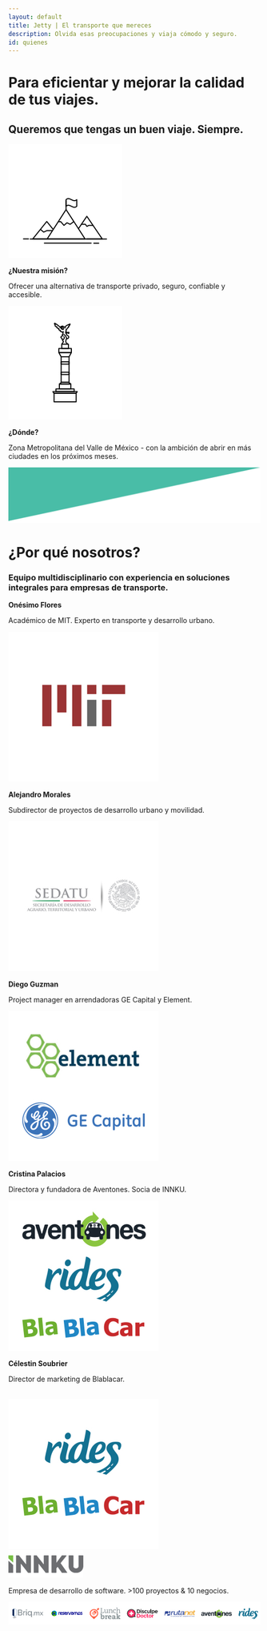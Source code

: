 ```yaml
---
layout: default
title: Jetty | El transporte que mereces
description: Olvida esas preocupaciones y viaja cómodo y seguro.
id: quienes
---
```


<div class="main-quienes">
  <div class="header-quienes">
    <div class="container header-content-quienes">
      <div class="row">
        <div class="col-md-8 col-md-offset-2 text-center">
          <h1>Para eficientar y mejorar la calidad de tus viajes.</h1>
        </div>
        <div class="col-md-10 col-md-offset-1 text-center">
          <h2>Queremos que tengas un buen viaje. Siempre.</h2>
        </div>
      </div>
    </div>
  </div>

  <div class="quienes-content">
    <div class="container">
      <div class="row">
        <div class="col-md-4 col-md-offset-1 col-sm-6 text-center">
          <img src="img/mountain.svg" class="mountain">
          <p><strong>¿Nuestra misión?</strong></p>
          <p>Ofrecer una alternativa de transporte privado, seguro, confiable y accesible.</p>
        </div>
        <div class="col-md-4 col-md-offset-2 col-sm-6 text-center">
          <img src="img/angel.svg">
          <p><strong>¿Dónde?</strong></p>
          <p>Zona Metropolitana del Valle de México - con la ambición de abrir en más ciudades en los próximos meses.</p>
        </div>
      </div>
    </div>
  </div>
</div>

<div class="space-greenUp">
  <img src="img/back-green-up.png">
</div>

<div class="container nosotros">
  <div class="row">
    <div class="col-md-12 text-center">
      <h1>¿Por qué nosotros?</h1>
      <h3>Equipo multidisciplinario con experiencia en soluciones integrales para empresas de transporte.</h3>
    </div>
  </div>
  <div class="row text-center">
    <div class="col-md-2 col-md-offset-1">
      <p><strong>Onésimo Flores</strong></p>
      <p>Académico de MIT. Experto en transporte y desarrollo urbano.</p>
      <img src="img/logos-1.jpg" class="logos" alt="Jetty, quiénes somos">
    </div>
    <div class="col-md-2">
      <p><strong>Alejandro Morales</strong></p>
      <p>Subdirector de proyectos de desarrollo urbano y movilidad.</p>
      <img src="img/logos-2.jpg" class="logos" alt="Jetty, quiénes somos">
    </div>
    <div class="col-md-2">
      <p><strong>Diego Guzman</strong></p>
      <p>Project manager en arrendadoras GE Capital y Element.</p>
      <img src="img/logos-3.jpg" class="logos" alt="Jetty, quiénes somos">
    </div>
    <div class="col-md-2">
      <p><strong>Cristina Palacios</strong></p>
      <p>Directora y fundadora de Aventones. Socia de INNKU.</p>
      <img src="img/logos-4.jpg" class="logos" alt="Jetty, quiénes somos">
    </div>
    <div class="col-md-2">
      <p><strong>Célestin Soubrier</strong></p>
      <p>Director de marketing de Blablacar.</p><br>
      <img src="img/logos-5.jpg" class="logos" alt="Jetty, quiénes somos">
    </div>
  </div>
  <div class="col-md-8 col-md-offset-2 text-center innku">
    <img src="img/innku.png" alt="INNKU">
    <p>Empresa de desarrollo de software. >100 proyectos & 10 negocios.</p>
    <img src="img/logos-6.jpg" class="logos" alt="Innku, desarrollo de software">
  </div>
</div>
